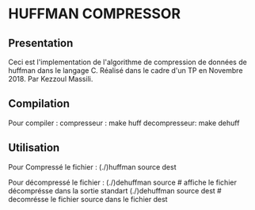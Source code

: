 # HUFFMAN COMPRESSOR

## Presentation

Ceci est l'implementation de l'algorithme de compression de données de huffman dans le langage C.
Réalisé dans le cadre d'un TP en Novembre 2018.
Par Kezzoul Massili.

## Compilation

Pour compiler :
	compresseur : make huff
	decompresseur: make dehuff


## Utilisation

Pour Compressé le fichier :
	(./)huffman source dest

Pour décompressé le fichier :
	(./)dehuffman source  			# affiche le fichier décomprésse dans la sortie standart
	(./)dehuffman source dest 		# decomrésse le fichier source dans le fichier  dest